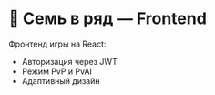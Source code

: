 # 🧩 Семь в ряд — Frontend

Фронтенд игры на React:
- Авторизация через JWT
- Режим PvP и PvAI
- Адаптивный дизайн
